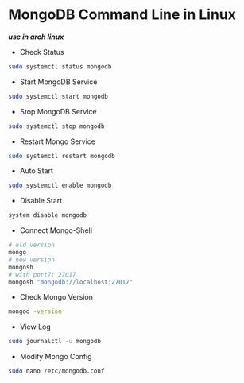 # MongoDB Command Line in Linux

***use in arch linux***
- Check Status

```bash
sudo systemctl status mongodb
```

- Start MongoDB Service
```bash
sudo systemctl start mongodb
```

- Stop MongoDB Service

```bash
sudo systemctl stop mongodb
```

- Restart Mongo Service

```bash
sudo systemctl restart mongodb
```

- Auto Start 

```bash
sudo systemctl enable mongodb
```

- Disable Start 

```bash
system disable mongodb
```

- Connect Mongo-Shell

```bash
# old version
mongo
# new version
mongosh
# with port7: 27017
mongosh "mongodb://localhost:27017" 
```

- Check Mongo Version

```bash
mongod -version
```

- View Log

```bash
sudo journalctl -u mongodb
```

- Modify Mongo Config

```bash
sudo nano /etc/mongodb.conf
```